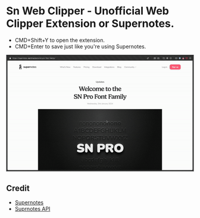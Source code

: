 # Sn Web Clipper - Unofficial Web Clipper Extension or Supernotes.


- CMD+Shift+Y to open the extension.
- CMD+Enter to save just like you're using Supernotes.


![Promo](./assets/promogif.gif)



## Credit
- [Supernotes](https://supernotes.app/)
- [Suprnotes API](https://developer.supernotes.app/api-reference/introduction)